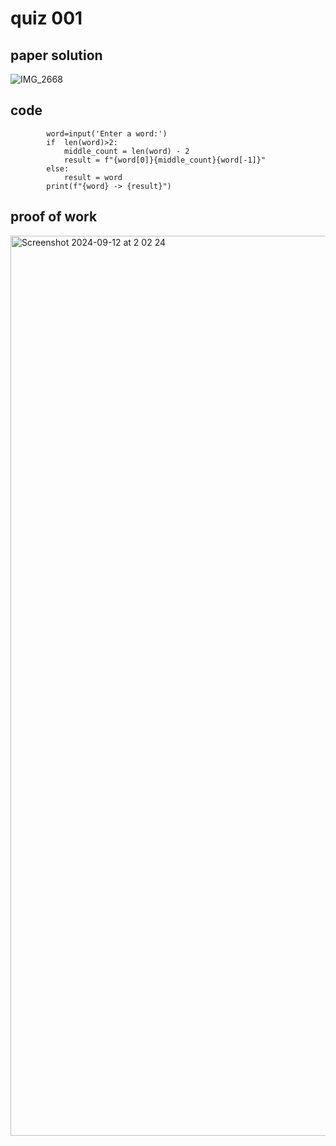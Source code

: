 # quiz 001



## paper solution
![IMG_2668](https://github.com/user-attachments/assets/34bcc5db-33bc-495e-adee-b8a621fc3550)


## code
            word=input('Enter a word:')
            if  len(word)>2:
                middle_count = len(word) - 2
                result = f"{word[0]}{middle_count}{word[-1]}"
            else:
                result = word
            print(f"{word} -> {result}")

## proof of work
<img width="1440" alt="Screenshot 2024-09-12 at 2 02 24" src="https://github.com/user-attachments/assets/13350684-c680-463c-95d9-b81bfe24db69">

